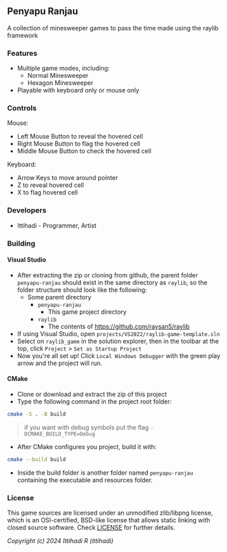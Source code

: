 ## Penyapu Ranjau

<!-- ![$(Game Title)](screenshots/screenshot000.png "$(Game Title)") -->

A collection of minesweeper games to pass the time made using the raylib framework

### Features

 - Multiple game modes, including:
     - Normal Minesweeper
     - Hexagon Minesweeper
 - Playable with keyboard only or mouse only

### Controls

Mouse:
 - Left Mouse Button to reveal the hovered cell
 - Right Mouse Button to flag the hovered cell
 - Middle Mouse Button to check the hovered cell

Keyboard:
 - Arrow Keys to move around pointer
 - Z to reveal hovered cell
 - X to flag hovered cell

<!-- ### Screenshots -->

<!-- _TODO: Show your game to the world, animated GIFs recommended!._ -->

### Developers

 - Ittihadi - Programmer, Artist
 <!-- - $(Developer 02) - $(Role/Tasks Developed) -->
 <!-- - $(Developer 03) - $(Role/Tasks Developed) -->

<!-- ### Links -->

<!--  - YouTube Gameplay: $(YouTube Link) -->
<!--  - itch.io Release: $(itch.io Game Page) -->
<!--  - Steam Release: $(Steam Game Page) -->

### Building

#### Visual Studio

- After extracting the zip or cloning from github, the parent folder `penyapu-ranjau` should exist in the same directory as `raylib`, so the folder structure should look like the following:
    - Some parent directory
        - `penyapu-ranjau`
            - This game project directory
        - `raylib`
            - The contents of https://github.com/raysan5/raylib
- If using Visual Studio, open `projects/VS2022/raylib-game-template.sln`
- Select on `raylib_game` in the solution explorer, then in the toolbar at the top, click `Project` > `Set as Startup Project`
- Now you're all set up!  Click `Local Windows Debugger` with the green play arrow and the project will run.

#### CMake

- Clone or download and extract the zip of this project
- Type the following command in the project root folder:

```sh
cmake -S . -B build
```

> if you want with debug symbols put the flag `-DCMAKE_BUILD_TYPE=Debug`

- After CMake configures you project, build it with:

```sh
cmake --build build
```

- Inside the build folder is another folder named `penyapu-ranjau` containing the executable and resources folder.

### License

This game sources are licensed under an unmodified zlib/libpng license, which is an OSI-certified, BSD-like license that allows static linking with closed source software. Check [LICENSE](LICENSE) for further details.

<!-- $(Additional Licenses) -->

*Copyright (c) 2024 Ittihadi R (ittihadi)*
